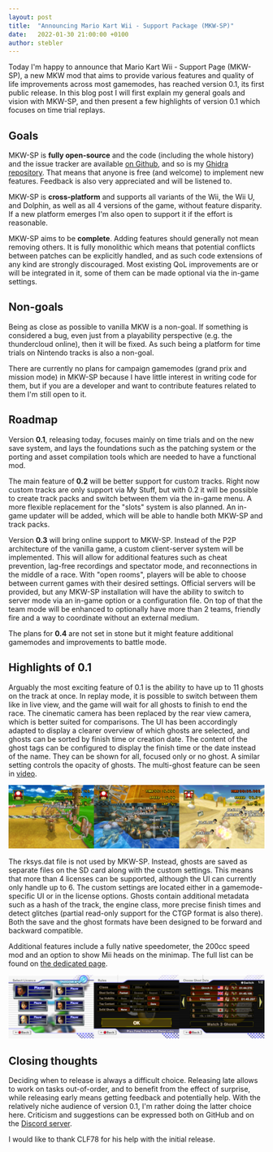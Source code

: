 ```yaml
---
layout: post
title:  "Announcing Mario Kart Wii - Support Package (MKW-SP)"
date:   2022-01-30 21:00:00 +0100
author: stebler
---
```


Today I'm happy to announce that Mario Kart Wii - Support Page (MKW-SP), a new MKW mod that aims to provide various features and quality of life improvements across most gamemodes, has reached version 0.1, its first public release. In this blog post I will first explain my general goals and vision with MKW-SP, and then present a few highlights of version 0.1 which focuses on time trial replays.

## Goals

MKW-SP is **fully open-source** and the code (including the whole history) and the issue tracker are available [on Github](https://github.com/stblr/mkw-sp), and so is my [Ghidra repository](https://drive.google.com/drive/folders/1I1VRfeut3NtPeddePutfAaZhduVdKhhc?usp=sharing). That means that anyone is free (and welcome) to implement new features. Feedback is also very appreciated and will be listened to.

MKW-SP is **cross-platform** and supports all variants of the Wii, the Wii U, and Dolphin, as well as all 4 versions of the game, without feature disparity. If a new platform emerges I'm also open to support it if the effort is reasonable.

MKW-SP aims to be **complete**. Adding features should generally not mean removing others. It is fully monolithic which means that potential conflicts between patches can be explicitly handled, and as such code extensions of any kind are strongly discouraged. Most existing QoL improvements are or will be integrated in it, some of them can be made optional via the in-game settings.

## Non-goals

Being as close as possible to vanilla MKW is a non-goal. If something is considered a bug, even just from a playability perspective (e.g. the thundercloud online), then it will be fixed. As such being a platform for time trials on Nintendo tracks is also a non-goal.

There are currently no plans for campaign gamemodes (grand prix and mission mode) in MKW-SP because I have little interest in writing code for them, but if you are a developer and want to contribute features related to them I'm still open to it.

## Roadmap

Version **0.1**, releasing today, focuses mainly on time trials and on the new save system, and lays the foundations such as the patching system or the porting and asset compilation tools which are needed to have a functional mod.

The main feature of **0.2** will be better support for custom tracks. Right now custom tracks are only support via My Stuff, but with 0.2 it will be possible to create track packs and switch between them via the in-game menu. A more flexible replacement for the "slots" system is also planned. An in-game updater will be added, which will be able to handle both MKW-SP and track packs.

Version **0.3** will bring online support to MKW-SP. Instead of the P2P architecture of the vanilla game, a custom client-server system will be implemented. This will allow for additional features such as cheat prevention, lag-free recordings and spectator mode, and reconnections in the middle of a race. With "open rooms", players will be able to choose between current games with their desired settings. Official servers will be provided, but any MKW-SP installation will have the ability to switch to server mode via an in-game option or a configuration file. On top of that the team mode will be enhanced to optionally have more than 2 teams, friendly fire and a way to coordinate without an external medium.

The plans for **0.4** are not set in stone but it might feature additional gamemodes and improvements to battle mode.

## Highlights of 0.1

Arguably the most exciting feature of 0.1 is the ability to have up to 11 ghosts on the track at once. In replay mode, it is possible to switch between them like in live view, and the game will wait for all ghosts to finish to end the race. The cinematic camera has been replaced by the rear view camera, which is better suited for comparisons. The UI has been accordingly adapted to display a clearer overview of which ghosts are selected, and ghosts can be sorted by finish time or creation date. The content of the ghost tags can be configured to display the finish time or the date instead of the name. They can be shown for all, focused only or no ghost. A similar setting controls the opacity of ghosts. The multi-ghost feature can be seen in [video](https://www.youtube.com/watch?v=KF3y3nQneBo).

![3 screenshots of the multi-ghost feature](/assets/0.1-mg.png)

The rksys.dat file is not used by MKW-SP. Instead, ghosts are saved as separate files on the SD card along with the custom settings. This means that more than 4 licenses can be supported, although the UI can currently only handle up to 6. The custom settings are located either in a gamemode-specific UI or in the license options. Ghosts contain additional metadata such as a hash of the track, the engine class, more precise finish times and detect glitches (partial read-only support for the CTGP format is also there). Both the save and the ghost formats have been designed to be forward and backward compatible.

Additional features include a fully native speedometer, the 200cc speed mod and an option to show Mii heads on the minimap. The full list can be found on [the dedicated page](/features).

![Screenshots of the UI for license selection, time trial rules and ghost selection](/assets/0.1-ls.png)

## Closing thoughts

Deciding when to release is always a difficult choice. Releasing late allows to work on tasks out-of-order, and to benefit from the effect of surprise, while releasing early means getting feedback and potentially help. With the relatively niche audience of version 0.1, I'm rather doing the latter choice here. Criticism and suggestions can be expressed both on GitHub and on the [Discord server](https://discord.gg/TPSKtyKgqD).

I would like to thank CLF78 for his help with the initial release.
